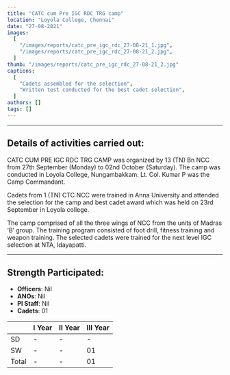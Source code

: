 ```yaml
---
title: "CATC cum Pre IGC RDC TRG camp"
location: "Loyola College, Chennai"
date: "27-08-2021"
images:
  [
    "/images/reports/catc_pre_igc_rdc_27-08-21_1.jpg",
    "/images/reports/catc_pre_igc_rdc_27-08-21_2.jpg",
  ]
thumb: "/images/reports/catc_pre_igc_rdc_27-08-21_2.jpg"
captions:
  [
    "Cadets assembled for the selection",
    "Written test conducted for the best cadet selection",
  ]
authors: []
tags: []
---
```


---

## Details of activities carried out:

CATC CUM PRE IGC RDC TRG CAMP was organized by 13 (TN) Bn NCC from 27th
September (Monday) to 02nd October (Saturday). The camp was conducted in Loyola
College, Nungambakkam. Lt. Col. Kumar P was the Camp Commandant.

Cadets from 1 (TN) CTC NCC were trained in Anna University and attended the
selection for the camp and best cadet award which was held on 23rd September in
Loyola college.

The camp comprised of all the three wings of NCC from the units of Madras ‘B’
group. The training program consisted of foot drill, fitness training and weapon training.
The selected cadets were trained for the next level IGC selection at NTA, Idayapatti.

---

## Strength Participated:

- **Officers**: Nil
- **ANOs**: Nil
- **PI Staff**: Nil
- **Cadets**: 01

<table>
    <thead>
        <tr>
            <th></th>
            <th>I Year</th>
            <th>II Year</th>
            <th>III Year</th>
        </tr>
    </thead>
    <tbody>
        <tr>
            <td>SD</td>
            <td>-</td>
            <td>-</td>
            <td>-</td>
        </tr>
        <tr>
            <td>SW</td>
            <td>-</td>
            <td>-</td>
            <td>01</td>
        </tr>
        <tr>
            <td>Total</td>
            <td>-</td>
            <td>-</td>
            <td>01</td>
        </tr>
        <tr>
        </tr>
    </tbody>
</table>
